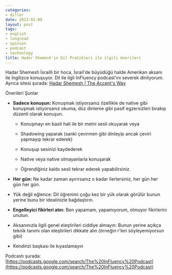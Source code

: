 ```yaml
---
categories:
- diller
date: 2023-02-09
layout: post
tags:
- english
- longread
- opinion
- podcast
- technology
title: Hadar Shemesh'in Dil Pratikleri ile ilgili önerileri
---
```


Hadar Shemesh İsrailli bir hoca, İsrail'de büyüdüğü halde Amerikan aksanı ile İngilizce konuşuyor. Dil ile ilgli InFluency podcast'ını severek dinliyorum. Ayrıca sitesi şurada: [Hadar Shemesh | The Accent's Way](https://hadarshemesh.com)

Önerileri Şunlar

- **Sadece konuşun:** Konuşmak istiyorsanız özellikle de native gibi konuşmak istiyorsanız okuma, düz dinleme gibi pasif egzersizleri bırakıp düzenli olarak konuşun.
    - Konuşmayı en basit hali ile bir metni sesli okuyarak veya
    
    - Shadowing yaparak (sanki çevirmen gibi dinleyip ancak çeviri yapmayıp tekrar ederek)
    
    - Konuşup sesinizi kaydederek
    
    - Native veya native olmayanlarla konuşarak
    
    - Öğrendiğiniz kalıbı sesli tekrar ederek yapabilirsiniz.

- **Her gün:** Ne kadar zaman ayırırsanız o kadar ilerlersiniz, her gün her gün her gün.

- Yük değil eğlence: Dil öğrenimi çoğu kez bir yük olarak görülür bunun yerine bunu bir idealinizle bağdaştırın.

- **Engelleyici fikirleri atın:** Ben yapamam, yapamıyorum, olmuyor fikirlerini unutun.

- Aksanınızla ilgili genel eleştirileri ciddiye almayın: Bunun yerine açıkça teknik tanımı olan eleştirileri dikkate alın (örneğin r'leri söyleyemiyorsun gibi)

- Kendinzi başkası ile kıyaslamayın

Podcastı şurada: [https://podcasts.google.com/search/The%20InFluency%20Podcast](https://podcasts.google.com/search/The%20InFluency%20Podcast)
